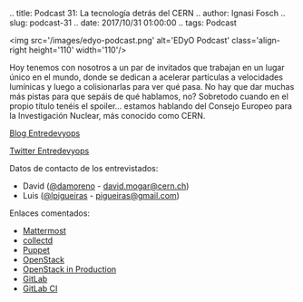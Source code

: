 .. title: Podcast 31: La tecnología detrás del CERN
.. author: Ignasi Fosch
.. slug: podcast-31
.. date: 2017/10/31 01:00:00
.. tags: Podcast


<img src='/images/edyo-podcast.png' alt='EDyO Podcast' class='align-right height='110' width='110'/>

Hoy tenemos con nosotros a un par de invitados que trabajan en un lugar único en el mundo, donde se dedican a acelerar partículas a velocidades lumínicas y luego a colisionarlas para ver qué pasa. No hay que dar muchas más pistas para que sepáis de qué hablamos, no? Sobretodo cuando en el propio título tenéis el spoiler… estamos hablando del Consejo Europeo para la Investigación Nuclear, más conocido como CERN.

[Blog Entredevyops](http://www.entredevyops.es)

[Twitter Entredevyops](https://twitter.com/EntreDevYOps)

<!-- TEASER_END -->

Datos de contacto de los entrevistados:

- David ([@damoreno](https://twitter.com/Damoreno) - <david.mogar@cern.ch>)
- Luis ([@lpigueiras](https://twitter.com/lpigueiras) - <pigueiras@gmail.com>)

Enlaces comentados:

* [Mattermost](https://about.mattermost.com/)
* [collectd](https://collectd.org/)
* [Puppet](https://puppet.com/)
* [OpenStack](https://www.openstack.org/)
* [OpenStack in Production](https://openstack-in-production.blogspot.com.es/)
* [GitLab](https://gitlab.com/)
* [GitLab CI](https://about.gitlab.com/features/gitlab-ci-cd/)
